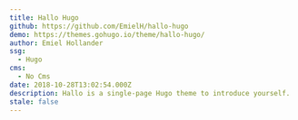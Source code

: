 ```yaml
---
title: Hallo Hugo
github: https://github.com/EmielH/hallo-hugo
demo: https://themes.gohugo.io/theme/hallo-hugo/
author: Emiel Hollander
ssg:
  - Hugo
cms:
  - No Cms
date: 2018-10-28T13:02:54.000Z
description: Hallo is a single-page Hugo theme to introduce yourself.
stale: false
---
```

